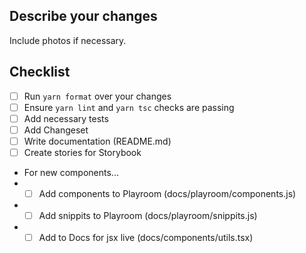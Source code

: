 ## Describe your changes
Include photos if necessary.

## Checklist
- [ ] Run `yarn format` over your changes
- [ ] Ensure `yarn lint` and `yarn tsc` checks are passing
- [ ] Add necessary tests
- [ ] Add Changeset
- [ ] Write documentation (README.md)
- [ ] Create stories for Storybook
- For new components...
- - [ ] Add components to Playroom (docs/playroom/components.js)
- - [ ] Add snippits to Playroom (docs/playroom/snippits.js)
- - [ ] Add to Docs for jsx live (docs/components/utils.tsx)
